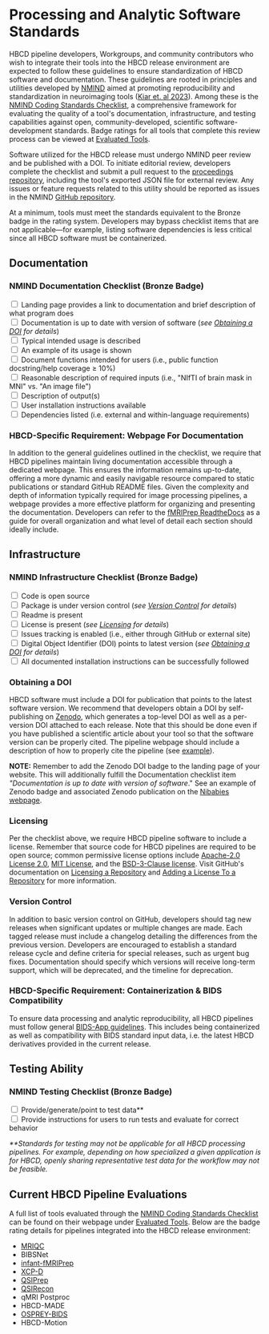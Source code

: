# Processing and Analytic Software Standards
HBCD pipeline developers, Workgroups, and community contributors who wish to integrate their tools into the HBCD release environment are expected to follow these guidelines to ensure standardization of HBCD software and documentation. These guidelines are rooted in principles and utilities developed by [NMIND](https://www.nmind.org/about) aimed at promoting reproducibility and standardization in neuroimaging tools ([Kiar et. al 2023](https://www.nature.com/articles/s41562-023-01647-0)). Among these is the [NMIND Coding Standards Checklist](https://www.nmind.org/standards-checklist/), a comprehensive framework for evaluating the quality of a tool's documentation, infrastructure, and testing capabilities against open, community-developed, scientific software-development standards. Badge ratings for all tools that complete this review process can be viewed at [Evaluated Tools](https://www.nmind.org/proceedings/). 

Software utilized for the HBCD release must undergo NMIND peer review and be published with a DOI. To initiate editorial review, developers complete the checklist and submit a pull request to the [proceedings repository](https://github.com/nmind/proceedings), including the tool's exported JSON file for external review. Any issues or feature requests related to this utility should be reported as issues in the NMIND [GitHub repository](https://github.com/nmind/standards-checklist). 

At a minimum, tools must meet the standards equivalent to the Bronze badge in the rating system. Developers may bypass checklist items that are not applicable—for example, listing software dependencies is less critical since all HBCD software must be containerized.

## Documentation 
### NMIND Documentation Checklist (Bronze Badge)
<input type="checkbox"> Landing page provides a link to documentation and brief description of what program does<br>
<input type="checkbox"> Documentation is up to date with version of software (*see [Obtaining a DOI](#obtaining-a-doi) for details*)<br>
<input type="checkbox"> Typical intended usage is described<br>
<input type="checkbox"> An example of its usage is shown<br>
<input type="checkbox"> Document functions intended for users (i.e., public function docstring/help coverage ≥ 10%)<br>
<input type="checkbox"> Reasonable description of required inputs (i.e., "NIfTI of brain mask in MNI" vs. "An image file")<br>
<input type="checkbox"> Description of output(s)<br>
<input type="checkbox"> User installation instructions available<br>
<input type="checkbox"> Dependencies listed (i.e. external and within-language requirements)<br>

### HBCD-Specific Requirement: Webpage For Documentation
In addition to the general guidelines outlined in the checklist, we require that HBCD pipelines maintain living documentation accessible through a dedicated webpage. This ensures the information remains up-to-date, offering a more dynamic and easily navigable resource compared to static publications or standard GitHub README files. Given the complexity and depth of information typically required for image processing pipelines, a webpage provides a more effective platform for organizing and presenting the documentation. Developers can refer to the [fMRIPrep ReadtheDocs](https://fmriprep.org/en/stable/) as a guide for overall organization and what level of detail each section should ideally include. 

## Infrastructure
### NMIND Infrastructure Checklist (Bronze Badge)
<input type="checkbox"> Code is open source<br>
<input type="checkbox"> Package is under version control (*see [Version Control](#version-control) for details*)<br>
<input type="checkbox"> Readme is present<br>
<input type="checkbox"> License is present (*see [Licensing](#licensing) for details*)<br>
<input type="checkbox"> Issues tracking is enabled (i.e., either through GitHub or external site)<br>
<input type="checkbox"> Digital Object Identifier (DOI) points to latest version (*see [Obtaining a DOI](#obtaining-a-doi) for details*)<br>
<input type="checkbox"> All documented installation instructions can be successfully followed<br>

### Obtaining a DOI
HBCD software must include a DOI for publication that points to the latest software version. We recommend that developers obtain a DOI by self-publishing on [Zenodo](https://cdnis-brain.readthedocs.io/zenodo/), which generates a top-level DOI as well as a per-version DOI attached to each release. Note that this should be done even if you have published a scientific article about your tool so that the software version can be properly cited. The pipeline webpage should include a description of how to properly cite the pipeline (see [example](https://fmriprep.org/en/stable/#citation)). 

**NOTE:** Remember to add the Zenodo DOI badge to the landing page of your website. This will additionally fulfill the Documentation checklist item *"Documentation is up to date with version of software*." See an example of Zenodo badge and associated Zenodo publication on the [Nibabies webpage](https://nibabies.readthedocs.io/en/latest/).

### Licensing
Per the checklist above, we require HBCD pipeline software to include a license. Remember that source code for HBCD pipelines are required to be open source; common permissive license options include [Apache-2.0 License 2.0](https://github.com/DCAN-Labs/hbcd-docs/community/license/new?branch=main&filename=LICENSE&template=apache-2.0), [MIT License](https://github.com/DCAN-Labs/hbcd-docs/community/license/new?branch=main&filename=LICENSE&template=mit), and the [BSD-3-Clause license](https://github.com/DCAN-Labs/hbcd-docs/community/license/new?branch=main&filename=LICENSE&template=bsd-3-clause). Visit GitHub's documentation on [Licensing a Repository](https://docs.github.com/en/repositories/managing-your-repositorys-settings-and-features/customizing-your-repository/licensing-a-repository) and [Adding a License To a Repository](https://docs.github.com/en/communities/setting-up-your-project-for-healthy-contributions/adding-a-license-to-a-repository) for more information. 

### Version Control
In addition to basic version control on GitHub, developers should tag new releases when significant updates or multiple changes are made. Each tagged release must include a changelog detailing the differences from the previous version. Developers are encouraged to establish a standard release cycle and define criteria for special releases, such as urgent bug fixes. Documentation should specify which versions will receive long-term support, which will be deprecated, and the timeline for deprecation.

### HBCD-Specific Requirement: Containerization & BIDS Compatibility 
To ensure data processing and analytic reproducibility, all HBCD pipelines must follow general [BIDS-App guidelines](https://bids-apps.neuroimaging.io/). This includes being containerized as well as compatibility with BIDS standard input data, i.e. the latest HBCD derivatives provided in the current release. 

## Testing Ability

### NMIND Testing Checklist (Bronze Badge)
<input type="checkbox"> Provide/generate/point to test data**<br>
<input type="checkbox"> Provide instructions for users to run tests and evaluate for correct behavior

<i>**Standards for testing may not be applicable for all HBCD processing pipelines. For example, depending on how specialized a given application is for HBCD, openly sharing representative test data for the workflow may not be feasible.</i>

## Current HBCD Pipeline Evaluations

A full list of tools evaluated through the [NMIND Coding Standards Checklist](https://www.nmind.org/standards-checklist/) can be found on their webpage under [Evaluated Tools](https://www.nmind.org/proceedings/). Below are the badge rating details for pipelines integrated into the HBCD release environment:

- [MRIQC](https://www.nmind.org/proceedings/mriqc/)
- BIBSNet
- [infant-fMRIPrep](https://www.nmind.org/proceedings/nibabies/) 
- [XCP-D](https://www.nmind.org/proceedings/xcpd/)
- [QSIPrep](https://www.nmind.org/proceedings/qsiprep/) 
- [QSIRecon](https://www.nmind.org/proceedings/qsirecon/)
- qMRI Postproc
- HBCD-MADE
- [OSPREY-BIDS](https://www.nmind.org/proceedings/osprey_bids/)
- HBCD-Motion